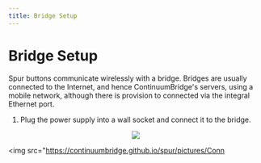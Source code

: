 ```yaml
---
title: Bridge Setup
---
```

# Bridge Setup
Spur buttons communicate wirelessly with a bridge. Bridges are usually connected to the Internet, and hence ContinuumBridge's servers, using a mobile network, although there is provision to connected via the integral Ethernet port. 

1. Plug the power supply into a wall socket and connect it to the bridge.

<p align="center">

  <img src="https://continuumbridge.github.io/spur/pictures/PlugIntoSocket.jpg">
  
  <img src="https://continuumbridge.github.io/spur/pictures/Conn

</p>



